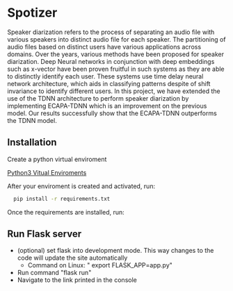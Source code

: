 # Spotizer

Speaker diarization refers to the process of separating an audio file with various speakers into distinct audio file for each speaker. The partitioning of audio files based on distinct users have various applications across domains. Over the years, various methods have been proposed for speaker diarization. Deep Neural networks in conjunction with deep embeddings such as x-vector have been proven fruitful in such systems as they are able to distinctly identify each user. These systems use time delay neural network architecture, which aids in classifying patterns despite of shift invariance to identify different users. In this project, we have extended the use of the TDNN architecture to perform speaker diarization by implementing ECAPA-TDNN which is an improvement on the previous model. Our results successfully show that the ECAPA-TDNN outperforms the TDNN model.


## Installation





Create a python virtual enviroment

[Python3 Vitual Enviroments](https://docs.python.org/3/library/venv.html)

After your enviroment is created and activated, run:
```bash
  pip install -r requirements.txt
```
Once the requirements are installed, run:
## Run Flask server
* (optional) set flask into development mode. This way changes to the code will update the site automatically
  * Command on Linux: " export FLASK_APP=app.py"
* Run command "flask run"
* Navigate to the link printed in the console

